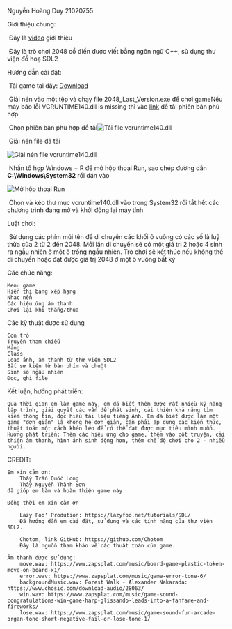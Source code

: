 Nguyễn Hoàng Duy
21020755

Giới thiệu chung:

​	Đây là [video](https://www.youtube.com/watch?v=3iDLFbshtWM) giới thiệu

​	Đây là trò chơi 2048 cổ điển được viết bằng ngôn ngữ C++, sử dụng thư viện đồ hoạ SDL2

Hướng dẫn cài đặt:

​	Tải game tại đây: [Download](https://github.com/duyuetvnu/2048Project/releases/download/v1.0.0/2048Portable.zip)

​	Giải nén vào một tệp và chạy file 2048_Last_Version.exe để chơi game
​	Nếu máy báo lỗi VCRUNTIME140.dll is missing thì vào [link](https://www.dll-files.com/vcruntime140.dll.html) để tải phiên bản phù hợp

​	Chọn phiên bản phù hợp để tải![Tải file vcruntime140.dll](https://cdn.tgdd.vn/hoi-dap/1346793/cach-sua-loi-vcruntime140dll-is-missing-tren-may-tinh-100-1-1-800x305.jpg)

​	Giải nén file đã tải

![Giải nén file vcruntime140.dll](https://cdn.tgdd.vn/hoi-dap/1346793/cach-sua-loi-vcruntime140dll-is-missing-tren-may-tinh-100-2-1-800x305.jpg)

​	Nhấn tổ hợp Windows + R để mở hộp thoại Run, sao chép đường dẫn **C:\Windows\System32** rồi dán vào

![Mở hộp thoại Run](https://cdn.tgdd.vn/hoi-dap/1346793/cach-sua-loi-vcruntime140dll-is-missing-tren-may-tinh-100-3-1-800x450.jpg)

​	Chọn và kéo thư mục vcruntime140.dll vào trong System32 rồi tắt hết các chương trình đang mở và khởi động lại máy tính

Luật chơi:

​	Sử dụng các phím mũi tên để di chuyển các khối ô vuông có các số là luỹ thừa của 2 từ 2 đến 2048. Mỗi lần di chuyển sẽ có một giá trị 2 hoặc 4 sinh ra ngẫu nhiên ở một ô trống ngẫu nhiên. Trò chơi sẽ kết thúc nếu không thể di chuyển hoặc đạt được giá trị 2048 ở một ô vuông bất kỳ

Các chức năng:

    Menu game
    Hiển thị bảng xếp hạng
    Nhạc nền
    Các hiệu ứng âm thanh
    Chơi lại khi thắng/thua
Các kỹ thuật được sử dụng

    Con trỏ
    Truyền tham chiếu
    Mảng
    Class
    Load ảnh, âm thanh từ thư viện SDL2
    Bắt sự kiện từ bàn phím và chuột
    Sinh số ngẫu nhiên
    Đọc, ghi file
Kết luận, hướng phát triển:

    Qua thời gian em làm game này, em đã biết thêm được rất nhiều kỹ năng lập trình, giải quyết các vấn đề phát sinh, cải thiện khả năng tìm kiếm thông tin, đọc hiều tài liệu tiếng Anh. Em đã biết được làm một game "đơn giản" là không hề đơn giản, cần phải áp dụng các kiến thức, thuật toán một cách khéo léo để có thể đạt được mục tiêu mình muốn.
    Hướng phát triển: Thêm các hiệu ứng cho game, thêm vào cốt truyện, cải thiện âm thanh, hình ảnh sinh động hơn, thêm chế độ chơi cho 2 - nhiều người.
CREDIT:

    Em xin cảm ơn:
        Thầy Trần Quốc Long
        Thầy Nguyễn Thành Sơn
    đã giúp em làm và hoàn thiện game này
    
    Đồng thời em xin cảm ơn
    
        Lazy Foo' Prodution: https://lazyfoo.net/tutorials/SDL/
        Đã hướng dẫn em cài đặt, sử dụng và các tính năng của thư viện SDL2.
    
        Chotom, link GitHub: https://github.com/Chotom
        Đây là nguồn tham khảo về các thuật toán của game.
    
    Âm thanh được sử dụng:
        move.wav: https://www.zapsplat.com/music/board-game-plastic-token-move-on-board-x1/
        error.wav: https://www.zapsplat.com/music/game-error-tone-6/
        backgroundMusic.wav: Forest Walk - Alexander Nakarada: https://www.chosic.com/download-audio/28063/
        win.wav: https://www.zapsplat.com/music/game-sound-congratulations-win-game-harp-glissando-leads-into-a-fanfare-and-fireworks/
        lose.wav: https://www.zapsplat.com/music/game-sound-fun-arcade-organ-tone-short-negative-fail-or-lose-tone-1/
